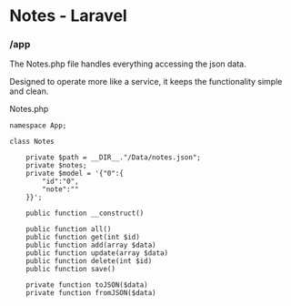 # Notes - Laravel
### /app

The Notes.php file handles everything accessing the json data.

Designed to operate more like a service, it keeps the functionality simple and clean.

Notes.php
```
namespace App;

class Notes

    private $path = __DIR__."/Data/notes.json";
    private $notes;
    private $model = '{"0":{
        "id":"0",
        "note":""
    }}';

    public function __construct()

    public function all()
    public function get(int $id)
    public function add(array $data)
    public function update(array $data)
    public function delete(int $id)
    public function save()

    private function toJSON($data)
    private function fromJSON($data)

```